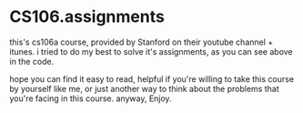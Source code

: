 CS106.assignments
=================

this's cs106a course, provided by Stanford on their youtube channel + itunes.
i tried to do my best to solve it's assignments, as you can see above in the code.

hope you can find it easy to read, helpful if you're willing to take this course by yourself like me, or just another way to think about the problems that you're facing in this course.
anyway, Enjoy. 
